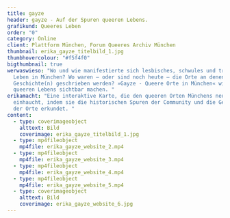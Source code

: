 ```yaml
---
title: gayze
header: gayze - Auf der Spuren queeren Lebens.
grafikund: Queeres Leben
order: "0"
category: Online
client: Plattform München, Forum Queeres Archiv München
thumbnail: erika_gayze_titelbild_1.jpg
thumbhovercolour: "#f5f4f0"
bigthumbnail: true
werwaswieso: "Wo und wie manifestierte sich lesbisches, schwules und trans*
  Leben in München? Wo waren – oder sind noch heute – die Orte an denen queere
  Geschichte(n) geschrieben werden? »Gayze - Queere Orte in München« will Spuren
  queeren Lebens sichtbar machen. "
erikamacht: "Eine interaktive Karte, die den queeren Orten Münchens neues Leben
  einhaucht, indem sie die historischen Spuren der Community und die Geschichten
  der Orte erkundet. "
content:
  - type: coverimageobject
    alttext: Bild
    coverimage: erika_gayze_titelbild_1.jpg
  - type: mp4fileobject
    mp4file: erika_gayze_website_2.mp4
  - type: mp4fileobject
    mp4file: erika_gayze_website_3.mp4
  - type: mp4fileobject
    mp4file: erika_gayze_website_4.mp4
  - type: mp4fileobject
    mp4file: erika_gayze_website_5.mp4
  - type: coverimageobject
    alttext: Bild
    coverimage: erika_gayze_website_6.jpg
---
```

